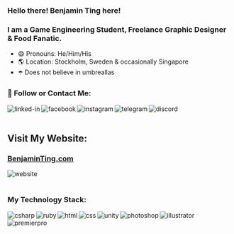 ### Hello there! Benjamin Ting here!
### I am a Game Engineering Student, Freelance Graphic Designer & Food Fanatic.
- 😄 Pronouns: He/Him/His
- 🌎 Location: Stockholm, Sweden & occasionally Singapore
- ☂️ Does not believe in umbreallas

### 🔭 Follow or Contact Me:
[<img align="left" alt="linked-in" src="https://img.shields.io/badge/linkedin-%230077B5.svg?&style=for-the-badge&logo=linkedin&logoColor=white" />](https://www.linkedin.com/in/tingzhb)
[<img align="left" alt="facebook" src="https://img.shields.io/badge/facebook-%231877F2.svg?&style=for-the-badge&logo=facebook&logoColor=white" />](https://www.facebook.com/tingzhb/)
[<img align="left" alt="instagram" src="https://img.shields.io/badge/Instagram-E4405F?style=for-the-badge&logo=instagram&logoColor=white" />](https://instagram.com/tingzhb)
[<img align="left" alt="telegram" src="https://img.shields.io/badge/Telegram-2CA5E0?style=for-the-badge&logo=telegram&logoColor=white" />](https://t.me/tingzhb)
[<img align="left" alt="discord" src="https://img.shields.io/badge/Discord-7289DA?style=for-the-badge&logo=discord&logoColor=white" />](https://discordapp.com/users/tingzhb#5517)
<br>
<br>
## Visit My Website:
### [BenjaminTing.com](http://benjaminting.com/)
[<img align="left" alt="website" src="https://img.shields.io/website-up-down-green-red/http/benjaminting.com.svg" />](http://benjaminting.com/)

<br>
<br>

### My Technology Stack:
<img align="left" alt="csharp" src="https://img.shields.io/badge/C%23-239120?style=for-the-badge&logo=c-sharp&logoColor=white" />
<img align="left" alt="ruby" src="https://img.shields.io/badge/Ruby-CC342D?style=for-the-badge&logo=ruby&logoColor=white" />
<img align="left" alt="html" src="https://img.shields.io/badge/HTML5-E34F26?style=for-the-badge&logo=html5&logoColor=white" />
<img align="left" alt="css" src="https://img.shields.io/badge/CSS3-1572B6?style=for-the-badge&logo=css3&logoColor=white" />
<img align="left" alt="unity" src="https://img.shields.io/badge/Unity-100000?style=for-the-badge&logo=unity&logoColor=white" />
<img align="left" alt="photoshop" src="https://aleen42.github.io/badges/src/photoshop.svg" />
<img align="left" alt="illustrator" src="https://aleen42.github.io/badges/src/illustrator.svg" />
<img align="left" alt="premierpro" src="https://aleen42.github.io/badges/src/premiere.svg" />







<!--

Here are some ideas to get you started:

- 🔭 I’m currently working on ...
- 🌱 I’m currently learning ...
- 👯 I’m looking to collaborate on ...
- 🤔 I’m looking for help with ...
- 💬 Ask me about ...
- 📫 How to reach me: ...
- 😄 Pronouns: ...
- ⚡ Fun fact: ...
-->

